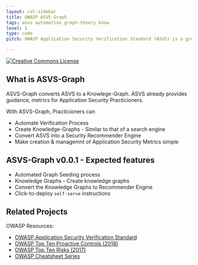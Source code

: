 ```yaml
---
layout: col-sidebar
title: OWASP ASVS Graph
tags: asvs automation graph-theory know
level: 1
type: code
pitch: OWASP Application Security Verification Standard (ASVS) is a great knowledgebase. This greatly helps organizations by providing guidance as well as in generating Application Security Metrics. With OWASP ASVS-Graph, ASVS is converted to a knowledge-graph derived deep and unexplored relationships with the ASVS Data. 

---
```


[![Creative Commons License](https://licensebuttons.net/l/by-sa/4.0/88x31.png)](https://creativecommons.org/licenses/by-sa/4.0/ "CC BY-SA 4.0")

## What is ASVS-Graph
ASVS-Graph converts ASVS to a Knowlege-Graph. ASVS already provides guidance, metrics for Application Security Practicioners. 

With ASVS-Graph, Practicioners can

* Automate Verification Process
* Create Knowledge-Graphs - Similar to that of a search engine
* Convert ASVS into a Security Recommender Engine
* Make creation & managemnt of Application Security Metrics simple


## ASVS-Graph v0.0.1 - Expected features

* Automated Graph Seeding process
* Knowledge Graphs - Create knowledge graphs
* Convert the Knowledge Graphs to Recommender Engine
* Click-to-deploy `self-serve` instructions


## Related Projects

OWASP Resources:
* [OWASP Application Security Verification Standard](https://github.com/OWASP/ASVS)
* [OWASP Top Ten Proactive Controls (2018)](https://www.owasp.org/index.php/OWASP_Proactive_Controls)
* [OWASP Top Ten Risks (2017)](http://www.owasp.org/index.php/Category:OWASP_Top_Ten_Project)
* [OWASP Cheatsheet Series](https://www.owasp.org/index.php/OWASP_Cheat_Sheet_Series)
